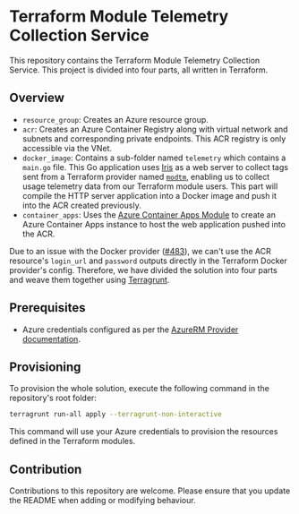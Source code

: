 # Terraform Module Telemetry Collection Service

This repository contains the Terraform Module Telemetry Collection Service. This project is divided into four parts, all written in Terraform. 

## Overview

- `resource_group`: Creates an Azure resource group.
- `acr`: Creates an Azure Container Registry along with virtual network and subnets and corresponding private endpoints. This ACR registry is only accessible via the VNet.
- `docker_image`: Contains a sub-folder named `telemetry` which contains a `main.go` file. This Go application uses [Iris](https://github.com/kataras/iris) as a web server to collect tags sent from a Terraform provider named [`modtm`](https://github.com/lonegunmanb/terraform-provider-modtm), enabling us to collect usage telemetry data from our Terraform module users. This part will compile the HTTP server application into a Docker image and push it into the ACR created previously.
- `container_apps`: Uses the [Azure Container Apps Module](https://github.com/Azure/terraform-azure-container-apps) to create an Azure Container Apps instance to host the web application pushed into the ACR.

Due to an issue with the Docker provider ([#483](https://github.com/kreuzwerker/terraform-provider-docker/issues/483)), we can't use the ACR resource's `login_url` and `password` outputs directly in the Terraform Docker provider's config. Therefore, we have divided the solution into four parts and weave them together using [Terragrunt](https://terragrunt.gruntwork.io/).

## Prerequisites

- Azure credentials configured as per the [AzureRM Provider documentation](https://registry.terraform.io/providers/hashicorp/azurerm/latest/docs).

## Provisioning

To provision the whole solution, execute the following command in the repository's root folder:

```bash
terragrunt run-all apply --terragrunt-non-interactive
```
This command will use your Azure credentials to provision the resources defined in the Terraform modules.

## Contribution

Contributions to this repository are welcome. Please ensure that you update the README when adding or modifying behaviour.